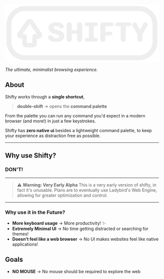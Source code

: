 ![SHIFTY](res/img/logo.svg)

*The ultimate, minimalist browsing experience.*

## About

Shifty works through a **single shortcut**,
> **double-shift** → opens the **command palette**

From the palette you can run any command you'd expect in a
modern browser (and more!) in just a few keystrokes.

Shifty has **zero native ui** besides a lightweight command palette,
to keep your experience as distraction free as possible.

---

## Why use Shifty?

### DON'T!

---
> ⚠️ **Warning: Very Early Alpha**
> This is a very early version of shifty, in fact it's unusable. Plans are to
> eventually use Ladybird's Web Engine, allowing
> for greater optimization and control.
---

### Why use it in the Future?

- **More keyboard usage** → More productivity! ✨
- **Extremely Minimal UI** → No time getting distracted or searching for themes!
- **Doesn't feel like a web browser** → No UI makes websites feel like native applications!

## Goals

- **NO MOUSE** → No mouse should be required to explore the web